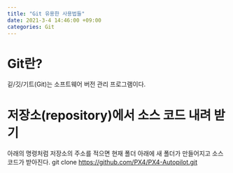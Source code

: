 ```yaml
---
title: "Git 유용한 사용법들"
date: 2021-3-4 14:46:00 +09:00
categories: Git
---
```


# Git란?
깉/깃/기트(Git)는 소프트웨어 버전 관리 프로그램이다.

# 저장소(repository)에서 소스 코드 내려 받기
아래의 명령처럼 저장소의 주소를 적으면 현재 폴더 아래에 새 폴더가 만들어지고 소스 코드가 받아진다. 
git clone https://github.com/PX4/PX4-Autopilot.git

